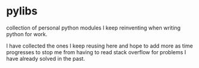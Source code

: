 # pylibs
collection of personal python modules I keep reinventing when writing python for work.

I have collected the ones I keep reusing here and hope to add more as time progresses to stop me from having to read stack overflow for problems I have already solved in the past.
